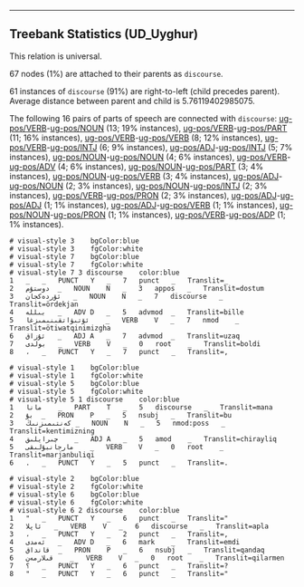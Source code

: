 

--------------------------------------------------------------------------------

## Treebank Statistics (UD_Uyghur)

This relation is universal.

67 nodes (1%) are attached to their parents as `discourse`.

61 instances of `discourse` (91%) are right-to-left (child precedes parent).
Average distance between parent and child is 5.76119402985075.

The following 16 pairs of parts of speech are connected with `discourse`: [ug-pos/VERB]()-[ug-pos/NOUN]() (13; 19% instances), [ug-pos/VERB]()-[ug-pos/PART]() (11; 16% instances), [ug-pos/VERB]()-[ug-pos/VERB]() (8; 12% instances), [ug-pos/VERB]()-[ug-pos/INTJ]() (6; 9% instances), [ug-pos/ADJ]()-[ug-pos/INTJ]() (5; 7% instances), [ug-pos/NOUN]()-[ug-pos/NOUN]() (4; 6% instances), [ug-pos/VERB]()-[ug-pos/ADV]() (4; 6% instances), [ug-pos/NOUN]()-[ug-pos/PART]() (3; 4% instances), [ug-pos/NOUN]()-[ug-pos/VERB]() (3; 4% instances), [ug-pos/ADJ]()-[ug-pos/NOUN]() (2; 3% instances), [ug-pos/NOUN]()-[ug-pos/INTJ]() (2; 3% instances), [ug-pos/VERB]()-[ug-pos/PRON]() (2; 3% instances), [ug-pos/ADJ]()-[ug-pos/ADJ]() (1; 1% instances), [ug-pos/ADJ]()-[ug-pos/VERB]() (1; 1% instances), [ug-pos/NOUN]()-[ug-pos/PRON]() (1; 1% instances), [ug-pos/VERB]()-[ug-pos/ADP]() (1; 1% instances).


~~~ conllu
# visual-style 3	bgColor:blue
# visual-style 3	fgColor:white
# visual-style 7	bgColor:blue
# visual-style 7	fgColor:white
# visual-style 7 3 discourse	color:blue
1	_	_	PUNCT	Y	_	7	punct	_	Translit=_
2	دوستۇم	_	NOUN	N	_	3	appos	_	Translit=dostum
3	ئۆردەكجان	_	NOUN	N	_	7	discourse	_	Translit=ördekjan
4	بىللە	_	ADV	D	_	5	advmod	_	Translit=bille
5	ئۆتىۋاتقىنىمىزغا	_	VERB	V	_	7	nmod	_	Translit=ötiwatqinimizgha
6	ئۇزاق	_	ADJ	A	_	7	advmod	_	Translit=uzaq
7	بولدى	_	VERB	V	_	0	root	_	Translit=boldi
8	،	_	PUNCT	Y	_	7	punct	_	Translit=,

~~~


~~~ conllu
# visual-style 1	bgColor:blue
# visual-style 1	fgColor:white
# visual-style 5	bgColor:blue
# visual-style 5	fgColor:white
# visual-style 5 1 discourse	color:blue
1	مانا	_	PART	T	_	5	discourse	_	Translit=mana
2	بۇ	_	PRON	P	_	5	nsubj	_	Translit=bu
3	كەنتىمىزنىڭ	_	NOUN	N	_	5	nmod:poss	_	Translit=kentimizning
4	چىرايلىق	_	ADJ	A	_	5	amod	_	Translit=chirayliq
5	مارجانبۇلىقى	_	VERB	V	_	0	root	_	Translit=marjanbuliqi
6	.	_	PUNCT	Y	_	5	punct	_	Translit=.

~~~


~~~ conllu
# visual-style 2	bgColor:blue
# visual-style 2	fgColor:white
# visual-style 6	bgColor:blue
# visual-style 6	fgColor:white
# visual-style 6 2 discourse	color:blue
1	"	_	PUNCT	Y	_	6	punct	_	Translit="
2	ئاپلا	_	VERB	V	_	6	discourse	_	Translit=apla
3	،	_	PUNCT	Y	_	2	punct	_	Translit=,
4	ئەمدى	_	ADV	D	_	6	mark	_	Translit=emdi
5	قانداق	_	PRON	P	_	6	nsubj	_	Translit=qandaq
6	قىلارمەن	_	VERB	V	_	0	root	_	Translit=qilarmen
7	؟	_	PUNCT	Y	_	6	punct	_	Translit=?
8	"	_	PUNCT	Y	_	6	punct	_	Translit="

~~~


